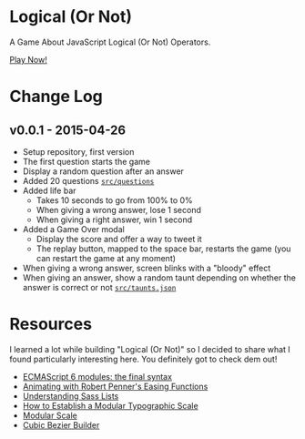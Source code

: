 # Logical (Or Not)

A Game About JavaScript Logical (Or Not) Operators.

[Play Now!](http://gabinaureche.com/logicalornot/)



# Change Log

## v0.0.1 - 2015-04-26

* Setup repository, first version
* The first question starts the game
* Display a random question after an answer
* Added 20 questions [`src/questions`](https://github.com/Zhouzi/logicalornot/blob/gh-pages/src/questions.json)
* Added life bar
  * Takes 10 seconds to go from 100% to 0%
  * When giving a wrong answer, lose 1 second
  * When giving a right answer, win 1 second
* Added a Game Over modal
  * Display the score and offer a way to tweet it
  * The replay button, mapped to the space bar, restarts the game (you can restart the game at any moment)
* When giving a wrong answer, screen blinks with a "bloody" effect
* When giving an answer, show a random taunt depending on whether the answer is correct or not [`src/taunts.json`](https://github.com/Zhouzi/logicalornot/blob/gh-pages/src/taunts.json)



# Resources

I learned a lot while building "Logical (Or Not)" so I decided to share what I found particularly interesting here.
You definitely got to check dem out!

* [ECMAScript 6 modules: the final syntax](http://www.2ality.com/2014/09/es6-modules-final.html)
* [Animating with Robert Penner's Easing Functions](http://www.kirupa.com/html5/animating_with_easing_functions_in_javascript.htm)
* [Understanding Sass Lists](http://hugogiraudel.com/2013/07/15/understanding-sass-lists/)
* [How to Establish a Modular Typographic Scale](http://webdesign.tutsplus.com/articles/how-to-establish-a-modular-typographic-scale--webdesign-14927)
* [Modular Scale](http://www.modularscale.com/)
* [Cubic Bezier Builder](http://cubic-bezier.com/)

